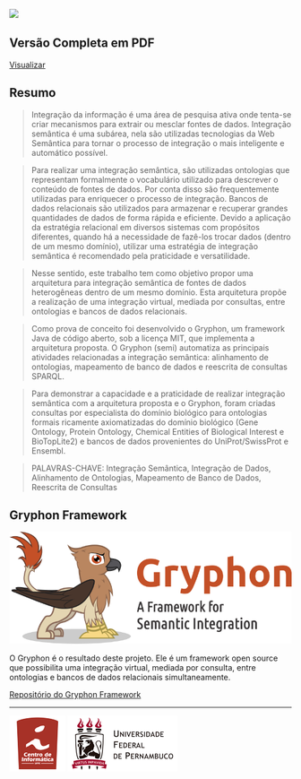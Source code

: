 ![](https://github.com/adrielcafe/DissertacaoDeMestrado-LaTeX/raw/master/cover.png)

## Versão Completa em PDF
[Visualizar](https://github.com/adrielcafe/DissertacaoDeMestrado-LaTeX/raw/master/DissertaçãoMestradoAdrielCafé.pdf)

## Resumo
> Integração da informação é uma área de pesquisa ativa onde tenta-se criar mecanismos para extrair ou mesclar fontes de dados. Integração semântica é uma subárea, nela são utilizadas tecnologias da Web Semântica para tornar o processo de integração o mais inteligente e automático possível. 

> Para realizar uma integração semântica, são utilizadas ontologias que representam formalmente o vocabulário utilizado para descrever o conteúdo de fontes de dados. Por conta disso são frequentemente utilizadas para enriquecer o processo de integração. Bancos de dados relacionais são utilizados para armazenar e recuperar grandes quantidades de dados de forma rápida e eficiente. Devido a aplicação da estratégia relacional em diversos sistemas com propósitos diferentes, quando há a necessidade de fazê-los trocar dados (dentro de um mesmo domínio), utilizar uma estratégia de integração semântica é recomendado pela praticidade e versatilidade.

> Nesse sentido, este trabalho tem como objetivo propor uma arquitetura para integração semântica de fontes de dados heterogêneas dentro de um mesmo domínio. Esta arquitetura propõe a realização de uma integração virtual, mediada por consultas, entre ontologias e bancos de dados relacionais. 

> Como prova de conceito foi desenvolvido o Gryphon, um framework Java de código aberto, sob a licença MIT, que implementa a arquitetura proposta. O Gryphon (semi) automatiza as principais atividades relacionadas a integração semântica: alinhamento de ontologias, mapeamento de banco de dados e reescrita de consultas SPARQL. 

> Para demonstrar a capacidade e a praticidade de realizar integração semântica com a arquitetura proposta e o Gryphon, foram criadas consultas por especialista do domínio biológico para ontologias formais ricamente axiomatizadas do domínio biológico (Gene Ontology, Protein Ontology, Chemical Entities of Biological Interest e BioTopLite2) e bancos de dados provenientes do UniProt/SwissProt e Ensembl.

> PALAVRAS-CHAVE: Integração Semântica, Integração de Dados, Alinhamento de Ontologias, Mapeamento de Banco de Dados, Reescrita de Consultas

## Gryphon Framework
![](https://github.com/adrielcafe/GryphonFramework/raw/master/images/gryphon.png)

O Gryphon é o resultado deste projeto. Ele é um framework open source que possibilita uma integração virtual, mediada por consulta, entre ontologias e bancos de dados relacionais simultaneamente.

[Repositório do Gryphon Framework](https://github.com/adrielcafe/GryphonFramework)

* * *
[![CIn-UFPE](https://github.com/adrielcafe/GryphonFramework/raw/master/images/cin.png)](http://www2.cin.ufpe.br)
[![UFPE](https://github.com/adrielcafe/GryphonFramework/raw/master/images/ufpe.png)](http://www.ufpe.br)
